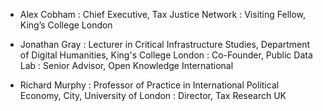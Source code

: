 - Alex Cobham
: Chief Executive, Tax Justice Network
: Visiting Fellow, King’s College London

- Jonathan Gray
: Lecturer in Critical Infrastructure Studies, Department of Digital Humanities, King's College London
: Co-Founder, Public Data Lab
: Senior Advisor, Open Knowledge International

- Richard Murphy
: Professor of Practice in International Political Economy, City, University of London
: Director, Tax Research UK
